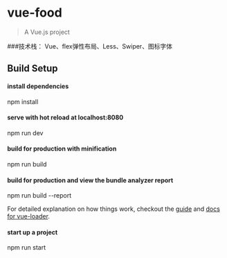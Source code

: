 # vue-food

> A Vue.js project

###技术栈：
Vue、flex弹性布局、Less、Swiper、图标字体

## Build Setup

#### install dependencies
npm install

#### serve with hot reload at localhost:8080
npm run dev

#### build for production with minification
npm run build

#### build for production and view the bundle analyzer report
npm run build --report


For detailed explanation on how things work, checkout the [guide](http://vuejs-templates.github.io/webpack/) and [docs for vue-loader](http://vuejs.github.io/vue-loader).

#### start up a project
npm run start
